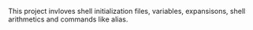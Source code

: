 This project invloves shell initialization files, variables, expansisons, shell arithmetics and commands like alias.
